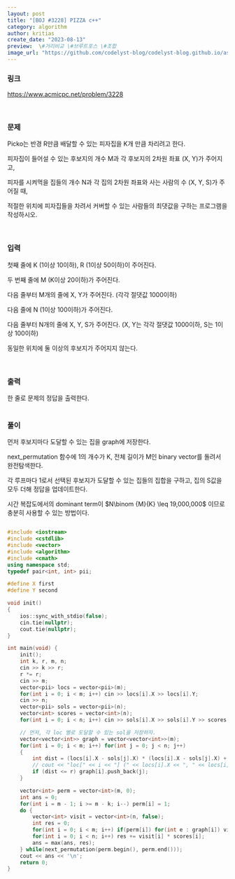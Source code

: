 ```yaml
---
layout: post
title: "[BOJ #3228] PIZZA c++"
category: algorithm
author: kritias
create_date: "2023-08-13"
preview:  \#거리비교 \#브루트포스 \#조합
image_url: "https://github.com/codelyst-blog/codelyst-blog.github.io/assets/50093609/56ab037f-09d3-44ee-be71-e5194a8bc239"
---
```


### 링크

<a href= "https://www.acmicpc.net/problem/3228">https://www.acmicpc.net/problem/3228</a>

<br>

### 문제

Picko는 반경 R만큼 배달할 수 있는 피자집을 K개 만큼 차리려고 한다.  

피자집이 들어설 수 있는 후보지의 개수 M과 각 후보지의 2차원 좌표 (X, Y)가 주어지고,  

피자를 시켜먹을 집들의 개수 N과 각 집의 2차원 좌표와 사는 사람의 수 (X, Y, S)가 주어질 때,  

적절한 위치에 피자집들을 차려서 커버할 수 있는 사람들의 최댓값을 구하는 프로그램을 작성하시오.

<br>

### 입력

첫째 줄에 K (1이상 10이하), R (1이상 50이하)이 주어진다. 

두 번째 줄에 M (K이상 20이하)가 주어진다.  

다음 줄부터 M개의 줄에 X, Y가 주어진다. (각각 절댓값 1000이하)  

다음 줄에 N (1이상 100이하)가 주어진다.

다음 줄부터 N개의 줄에 X, Y, S가 주어진다. (X, Y는 각각 절댓값 1000이하, S는 1이상 100이하)  

동일한 위치에 둘 이상의 후보지가 주어지지 않는다.

<br>

### 출력

한 줄로 문제의 정답을 출력한다.   
<br>

### 풀이

먼저 후보지마다 도달할 수 있는 집을 graph에 저장한다.  

next_permutation 함수에 1의 개수가 K, 전체 길이가 M인 binary vector를 돌려서 완전탐색한다.  

각 루프마다 1로서 선택된 후보지가 도달할 수 있는 집들의 집합을 구하고, 집의 S값을 모두 더해 정답을 업데이트한다.  

시간 복잡도에서의 dominant term이 $N\binom {M}{K} \leq 19,000,000$ 이므로 충분히 사용할 수 있는 방법이다.

```c++

#include <iostream>
#include <cstdlib>
#include <vector>
#include <algorithm>
#include <cmath>
using namespace std;
typedef pair<int, int> pii;

#define X first
#define Y second

void init()
{
	ios::sync_with_stdio(false);
	cin.tie(nullptr);
	cout.tie(nullptr);
}

int main(void) {
	init();
	int k, r, m, n;
	cin >> k >> r;
	r *= r;
	cin >> m;
	vector<pii> locs = vector<pii>(m);
	for(int i = 0; i < m; i++) cin >> locs[i].X >> locs[i].Y;
	cin >> n;
	vector<pii> sols = vector<pii>(n);
	vector<int> scores = vector<int>(n);
	for(int i = 0; i < n; i++) cin >> sols[i].X >> sols[i].Y >> scores[i];

	// 먼저, 각 loc 별로 도달할 수 있는 sol을 저장하자.
	vector<vector<int>> graph = vector<vector<int>>(m);
	for(int i = 0; i < m; i++) for(int j = 0; j < n; j++)
	{
		int dist = (locs[i].X - sols[j].X) * (locs[i].X - sols[j].X) + (locs[i].Y - sols[j].Y) * (locs[i].Y - sols[j].Y);
		// cout << "loc[" << i << "] (" << locs[i].X << ", " << locs[i].Y << ") <-> sol[" << j << "] (" << sols[j].X << ", " << sols[j].Y << "): " << dist << '\n';
		if (dist <= r) graph[i].push_back(j);
	}

	vector<int> perm = vector<int>(m, 0);
	int ans = 0;
	for(int i = m - 1; i >= m - k; i--) perm[i] = 1;
	do {
		vector<int> visit = vector<int>(n, false);
		int res = 0;
		for(int i = 0; i < m; i++) if(perm[i]) for(int e : graph[i]) visit[e] = true;
		for(int i = 0; i < n; i++) res += visit[i] * scores[i];
		ans = max(ans, res);
	} while(next_permutation(perm.begin(), perm.end()));
	cout << ans << '\n';
	return 0;
}

```

<br>